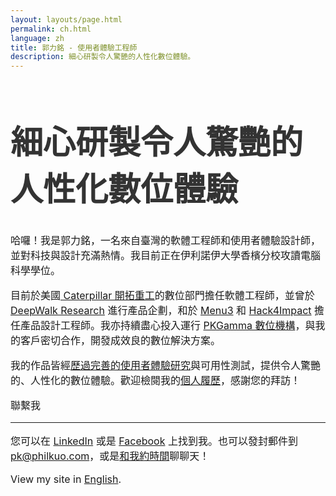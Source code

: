 ```yaml
---
layout: layouts/page.html
permalink: ch.html
language: zh
title: 郭力銘 - 使用者體驗工程師
description: 細心研製令人驚艷的人性化數位體驗。
---
```


<link href="https://fonts.googleapis.com/css2?family=Noto+Sans+TC&family=Noto+Serif+TC:wght@900&display=swap" rel="stylesheet">

<style>

html {
  font-family: GT-Walsheim, 'Noto Sans TC', -apple-system, system-ui, BlinkMacSystemFont, 'SF Pro Text', "Segoe UI", Roboto,
    "Helvetica Neue", Arial, sans-serif;
}

p {
  font-size: 16px;
}

h1,
h2,
h3,
h4,
h5 {
  color: #333333;
  font-family: 'Noto Serif TC', GT-Walsheim, -apple-system, system-ui, BlinkMacSystemFont, 'SF Pro Display', "Segoe UI", Roboto,
  "Helvetica Neue", Arial, sans-serif;
}

h1 {
  font-weight: 900;
  font-size: 52px;
  max-width: 470px;
  letter-spacing: 0;
}

</style>

# 細心研製令人驚艷的人性化數位體驗

哈囉！我是郭力銘，一名來自臺灣的軟體工程師和使用者體驗設計師，並對科技與設計充滿熱情。我目前正在伊利諾伊大學香檳分校攻讀電腦科學學位。

目前於美國[ Caterpillar 開拓重工](https://www.caterpillar.com/en/company.html)的數位部門擔任軟體工程師，並曾於 [DeepWalk Research](https://www.deepwalkresearch.com/) 進行產品企劃，和於 [Menu3](https://menuthree.com) 和 [Hack4Impact](http://philkuo.com/c) 擔任產品設計工程師。我亦持續盡心投入運行 [PKGamma 數位機構](http://pkgamma.com)，與我的客戶密切合作，開發成效良的數位解決方案。

我的作品皆經[歷過完善的使用者體驗研究](https://medium.com/as-a-product-designer/ui-ux-設計案例分享-如何讓行人在夜間返家更安全-9370eb55e4e9?source=friends_link&sk=40ee425f1e0c166390a4f8a05b7107be)與可用性測試，提供令人驚艷的、人性化的數位體驗。歡迎檢閱我的[個人履歷](http://philkuo.com/resume)，感謝您的拜訪！

<div class="section"><p>聯繫我</p><hr/></div>

您可以在 [LinkedIn](https://linkedin.com/in/pkgamma/) 或是 [Facebook](https://facebook.com/pkgamma) 上找到我。也可以發封郵件到 [pk@philkuo.com](mailto:pk@philkuo.com)，或是[和我約時間](http://philkuo.com/meet)聊聊天！

View my site in [English](https://philkuo.com/en).